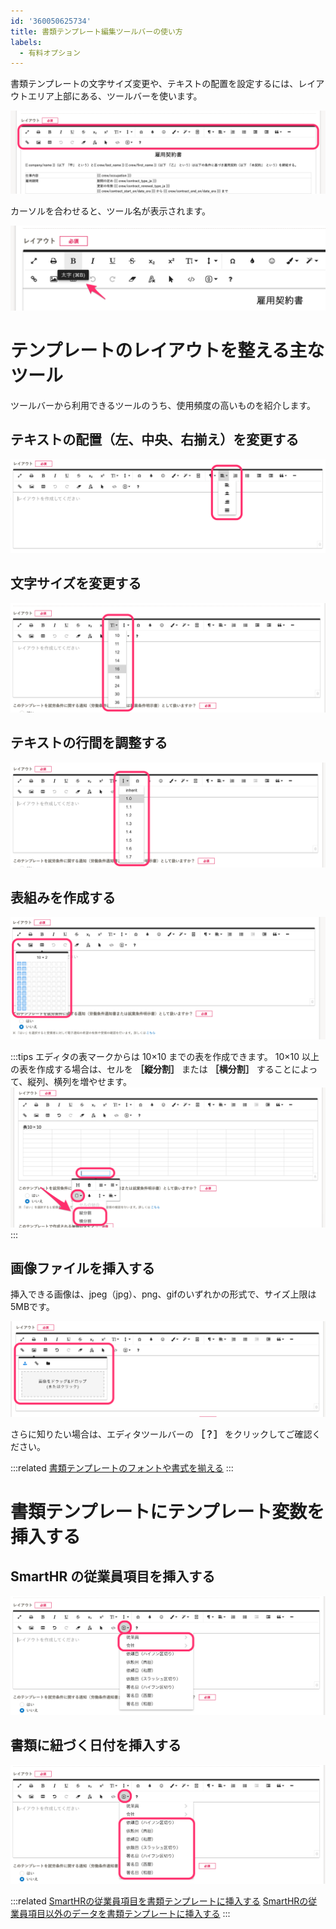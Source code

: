 ```yaml
---
id: '360050625734'
title: 書類テンプレート編集ツールバーの使い方
labels:
  - 有料オプション
---
```

書類テンプレートの文字サイズ変更や、テキストの配置を設定するには、レイアウトエリア上部にある、ツールバーを使います。

![](./__________2021-06-18_16_10_36.png)

カーソルを合わせると、ツール名が表示されます。

![](./__________2021-06-18_16_11_58.png)

# テンプレートのレイアウトを整える主なツール

ツールバーから利用できるツールのうち、使用頻度の高いものを紹介します。

## テキストの配置（左、中央、右揃え）を変更する

![](./__________2021-06-18_16_13_25.png)

## 文字サイズを変更する

![](./__________2021-06-18_17_14_27.png)

## テキストの行間を調整する

![](./__________2021-06-18_17_16_11.png)

## 表組みを作成する

![](./__________2021-06-18_17_19_24.png)

:::tips
エディタの表マークからは 10×10 までの表を作成できます。
10×10 以上の表を作成する場合は、セルを **［縦分割］** または **［横分割］** することによって、縦列、横列を増やせます。
![](./__________2021-06-18_17_21_39.png)
:::

## 画像ファイルを挿入する

挿入できる画像は、jpeg（jpg）、png、gifのいずれかの形式で、サイズ上限は5MBです。

![](./__________2021-06-18_17_23_55.png)

さらに知りたい場合は、エディタツールバーの **［？］** をクリックしてご確認ください。

:::related
[書類テンプレートのフォントや書式を揃える](https://knowledge.smarthr.jp/hc/ja/articles/360037376833)
:::

# 書類テンプレートにテンプレート変数を挿入する

## SmartHR の従業員項目を挿入する

![](./00___________2021-06-18_17_28_30.png)

## 書類に紐づく日付を挿入する

![](./01___________2021-06-18_17_28_30.png)

:::related
[SmartHRの従業員項目を書類テンプレートに挿入する](https://knowledge.smarthr.jp/hc/ja/articles/360036818773)
[SmartHRの従業員項目以外のデータを書類テンプレートに挿入する](https://knowledge.smarthr.jp/hc/ja/articles/360054592174)
:::
